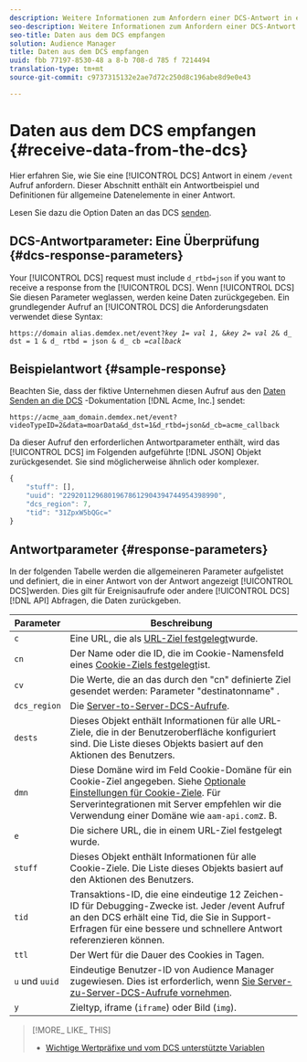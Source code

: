 ```yaml
---
description: Weitere Informationen zum Anfordern einer DCS-Antwort in einem /event. Dieser Abschnitt enthält ein Antwortbeispiel und Definitionen für allgemeine Datenelemente in einer Antwort.
seo-description: Weitere Informationen zum Anfordern einer DCS-Antwort in einem /event. Dieser Abschnitt enthält ein Antwortbeispiel und Definitionen für allgemeine Datenelemente in einer Antwort.
seo-title: Daten aus dem DCS empfangen
solution: Audience Manager
title: Daten aus dem DCS empfangen
uuid: fbb 77197-8530-48 a 8-b 708-d 785 f 7214494
translation-type: tm+mt
source-git-commit: c9737315132e2ae7d72c250d8c196abe8d9e0e43

---
```



# Daten aus dem DCS empfangen {#receive-data-from-the-dcs}

Hier erfahren Sie, wie Sie eine [!UICONTROL DCS] Antwort in einem `/event` Aufruf anfordern. Dieser Abschnitt enthält ein Antwortbeispiel und Definitionen für allgemeine Datenelemente in einer Antwort.

Lesen Sie dazu die Option Daten an das DCS [senden](../../../api/dcs-intro/dcs-event-calls/dcs-url-send.md).

## DCS-Antwortparameter: Eine Überprüfung {#dcs-response-parameters}

Your [!UICONTROL DCS] request must include `d_rtbd=json` if you want to receive a response from the [!UICONTROL DCS]. Wenn [!UICONTROL DCS] Sie diesen Parameter weglassen, werden keine Daten zurückgegeben. Ein grundlegender Aufruf an [!UICONTROL DCS] die Anforderungsdaten verwendet diese Syntax:

<pre><code>https://domain alias.demdex.net/event<i></i>?<i>key 1</i>= <i>val 1</i>, &amp;<i>key 2</i>= <i>val 2</i>&amp; d_ dst = 1 &amp; d_ rtbd = json &amp; d_ cb =<i>callback</i></code>
</pre>

## Beispielantwort {#sample-response}

Beachten Sie, dass der fiktive Unternehmen diesen Aufruf aus den [Daten Senden an die DCS](../../../api/dcs-intro/dcs-event-calls/dcs-url-send.md) -Dokumentation [!DNL Acme, Inc.] sendet:

`https://acme_aam_domain.demdex.net/event?videoTypeID=2&data=moarData&d_dst=1&d_rtbd=json&d_cb=acme_callback`

Da dieser Aufruf den erforderlichen Antwortparameter enthält, wird das [!UICONTROL DCS] im Folgenden aufgeführte [!DNL JSON] Objekt zurückgesendet. Sie sind möglicherweise ähnlich oder komplexer.

```js
{
    "stuff": [],
    "uuid": "22920112968019678612904394744954398990",
    "dcs_region": 7,
    "tid": "31ZpxW5bQGc="
}
```

## Antwortparameter {#response-parameters}

In der folgenden Tabelle werden die allgemeineren Parameter aufgelistet und definiert, die in einer Antwort von der Antwort angezeigt [!UICONTROL DCS]werden. Dies gilt für Ereignisaufrufe oder andere [!UICONTROL DCS][!DNL API] Abfragen, die Daten zurückgeben.

| Parameter | Beschreibung |
|--- |--- |
| `c` | Eine URL, die als [URL-Ziel festgelegt](../../../features/destinations/manage-destinations.md#configure-url-destination)wurde. |
| `cn` | Der Name oder die ID, die im Cookie-Namensfeld eines [Cookie-Ziels festgelegt](../../../features/destinations/manage-destinations.md#create-cookie-destination)ist. |
| `cv` | Die Werte, die an das durch den &quot;cn&quot; definierte Ziel gesendet werden: Parameter &quot;destinatonname&quot; . |
| `dcs_region` | Die [Server-to-Server-DCS-Aufrufe](../../../api/dcs-intro/dcs-api-reference/dcs-regions.md). |
| `dests` | Dieses Objekt enthält Informationen für alle URL-Ziele, die in der Benutzeroberfläche konfiguriert sind. Die Liste dieses Objekts basiert auf den Aktionen des Benutzers. |
| `dmn` | Diese Domäne wird im Feld Cookie-Domäne für ein Cookie-Ziel angegeben. Siehe [Optionale Einstellungen für Cookie-Ziele](../../../features/destinations/manage-destinations.md#optional-settings-cookies). Für Serverintegrationen mit Server empfehlen wir die Verwendung einer Domäne wie `aam-api.com`z. B. |
| `e` | Die sichere URL, die in einem URL-Ziel festgelegt wurde. |
| `stuff` | Dieses Objekt enthält Informationen für alle Cookie-Ziele. Die Liste dieses Objekts basiert auf den Aktionen des Benutzers. |
| `tid` | Transaktions-ID, die eine eindeutige 12 Zeichen-ID für Debugging-Zwecke ist. Jeder /event Aufruf an den DCS erhält eine Tid, die Sie in Support-Erfragen für eine bessere und schnellere Antwort referenzieren können. |
| `ttl` | Der Wert für die Dauer des Cookies in Tagen. |
| `u` und `uuid` | Eindeutige Benutzer-ID von Audience Manager zugewiesen. Dies ist erforderlich, wenn [Sie Server-zu-Server-DCS-Aufrufe vornehmen](../../../api/dcs-intro/dcs-s2s/dcs-s2s-calls.md). |
| `y` | Zieltyp, iframe (`iframe`) oder Bild (`img`). |

>[!MORE_ LIKE_ THIS]
>
>* [Wichtige Wertpräfixe und vom DCS unterstützte Variablen](../../../api/dcs-intro/dcs-api-reference/dcs-keys.md)


